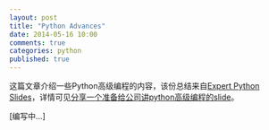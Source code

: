 ```yaml
---
layout: post
title: "Python Advances"
date: 2014-05-16 10:00
comments: true
categories: python
published: true
---
```



这篇文章介绍一些Python高级编程的内容，该份总结来自[Expert Python Slides](http://dongweiming.github.io/Expert-Python/#1)，详情可见[分享一个准备给公司讲python高级编程的slide](http://www.dongwm.com/archives/fen-xiang-%5B%3F%5D-ge-zhun-bei-gei-gong-si-jiang-pythongao-ji-bian-cheng-de-slide/)。

[编写中...]
